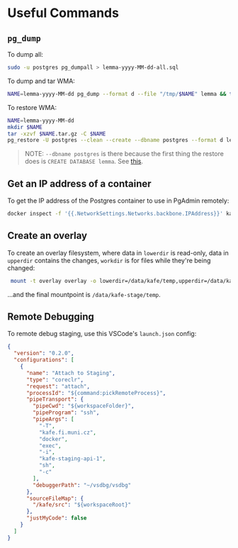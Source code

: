 # Useful Commands

## `pg_dump`

To dump all:

```bash
sudo -u postgres pg_dumpall > lemma-yyyy-MM-dd-all.sql
```

To dump and tar WMA:

```bash
NAME=lemma-yyyy-MM-dd pg_dump --format d --file "/tmp/$NAME" lemma && tar -czf "/tmp/$NAME.tar.gz" -C "/tmp/$NAME" .
```

To restore WMA:

```bash
NAME=lemma-yyyy-MM-dd
mkdir $NAME
tar -xzvf $NAME.tar.gz -C $NAME
pg_restore -U postgres --clean --create --dbname postgres --format d lemma-2023-12-16
```

> NOTE: `--dbname postgres` is there because the first thing the restore does is `CREATE DATABASE lemma`.
>       See [this](https://stackoverflow.com/questions/40784677/pg-restore-with-c-option-does-not-create-the-database).

## Get an IP address of a container

To get the IP address of the Postgres container to use in PgAdmin remotely:

```bash
docker inspect -f '{{.NetworkSettings.Networks.backbone.IPAddress}}' kafe-db-1
```

## Create an overlay

To create an overlay filesystem, where data in `lowerdir` is read-only, data in `upperdir` contains the changes, `workdir` is for files while they're being changed:

```bash
 mount -t overlay overlay -o lowerdir=/data/kafe/temp,upperdir=/data/kafe-stage/upper-temp,workdir=/data/kafe-stage/work-temp /data/kafe-stage/temp
```

...and the final mountpoint is `/data/kafe-stage/temp`.

## Remote Debugging

To remote debug staging, use this VSCode's `launch.json` config:

```json
{
  "version": "0.2.0",
  "configurations": [
    {
      "name": "Attach to Staging",
      "type": "coreclr",
      "request": "attach",
      "processId": "${command:pickRemoteProcess}",
      "pipeTransport": {
        "pipeCwd": "${workspaceFolder}",
        "pipeProgram": "ssh",
        "pipeArgs": [
          "-T",
          "kafe.fi.muni.cz",
          "docker",
          "exec",
          "-i",
          "kafe-staging-api-1",
          "sh",
          "-c"
        ],
        "debuggerPath": "~/vsdbg/vsdbg"
      },
      "sourceFileMap": {
        "/kafe/src": "${workspaceRoot}"
      },
      "justMyCode": false
    }
  ]
}
```
